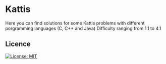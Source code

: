 # Kattis

Here you can find solutions for some Kattis problems with different porgramming languages (C, C++ and Java)
Difficulty ranging from 1.1 to 4.1

## Licence

[![License: MIT](https://img.shields.io/badge/License-MIT-red.svg)](https://opensource.org/licenses/MIT)

